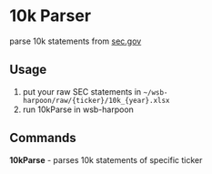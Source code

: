 # 10k Parser
parse 10k statements from [sec.gov](https://www.sec.gov)


## Usage
1. put your raw SEC statements in `~/wsb-harpoon/raw/{ticker}/10k_{year}.xlsx`
2. run 10kParse in wsb-harpoon

## Commands
 **10kParse** - parses 10k statements of specific ticker


